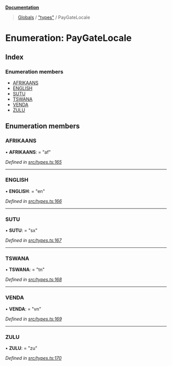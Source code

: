**[Documentation](../README.md)**

> [Globals](../README.md) / ["types"](../modules/_types_.md) / PayGateLocale

# Enumeration: PayGateLocale

## Index

### Enumeration members

- [AFRIKAANS](_types_.paygatelocale.md#afrikaans)
- [ENGLISH](_types_.paygatelocale.md#english)
- [SUTU](_types_.paygatelocale.md#sutu)
- [TSWANA](_types_.paygatelocale.md#tswana)
- [VENDA](_types_.paygatelocale.md#venda)
- [ZULU](_types_.paygatelocale.md#zulu)

## Enumeration members

### AFRIKAANS

• **AFRIKAANS**: = "af"

_Defined in [src/types.ts:165](https://github.com/distributhor/paygate-sdk/blob/c181cfd/src/types.ts#L165)_

---

### ENGLISH

• **ENGLISH**: = "en"

_Defined in [src/types.ts:166](https://github.com/distributhor/paygate-sdk/blob/c181cfd/src/types.ts#L166)_

---

### SUTU

• **SUTU**: = "sx"

_Defined in [src/types.ts:167](https://github.com/distributhor/paygate-sdk/blob/c181cfd/src/types.ts#L167)_

---

### TSWANA

• **TSWANA**: = "tn"

_Defined in [src/types.ts:168](https://github.com/distributhor/paygate-sdk/blob/c181cfd/src/types.ts#L168)_

---

### VENDA

• **VENDA**: = "vn"

_Defined in [src/types.ts:169](https://github.com/distributhor/paygate-sdk/blob/c181cfd/src/types.ts#L169)_

---

### ZULU

• **ZULU**: = "zu"

_Defined in [src/types.ts:170](https://github.com/distributhor/paygate-sdk/blob/c181cfd/src/types.ts#L170)_
